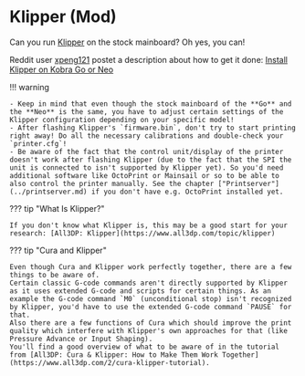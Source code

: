 <link rel=”manifest” href=”docs/manifest.webmanifest”>

# Klipper (Mod)  
  
Can you run [Klipper](https://www.klipper3d.org/) on the stock mainboard? Oh yes, you can!  
    
Reddit user [xpeng121](https://www.reddit.com/user/xpeng121/) postet a description about how to get it done: [Install Klipper on Kobra Go or Neo](https://www.reddit.com/r/anycubic/comments/10cwm16/install_klipper_on_kobra_go_or_neo/)

!!! warning  
  
    - Keep in mind that even though the stock mainboard of the **Go** and the **Neo** is the same, you have to adjust certain settings of the Klipper configuration depending on your specific model!  
    - After flashing Klipper's `firmware.bin`, don't try to start printing right away! Do all the necessary calibrations and double-check your `printer.cfg`!
    - Be aware of the fact that the control unit/display of the printer doesn't work after flashing Klipper (due to the fact that the SPI the unit is connected to isn't supported by Klipper yet). So you'd need additional software like OctoPrint or Mainsail or so to be able to also control the printer manually. See the chapter ["Printserver"](../printserver.md) if you don't have e.g. OctoPrint installed yet.    

??? tip "What Is Klipper?"

    If you don't know what Klipper is, this may be a good start for your research: [All3DP: Klipper](https://www.all3dp.com/topic/klipper)

??? tip "Cura and Klipper"

    Even though Cura and Klipper work perfectly together, there are a few things to be aware of.  
    Certain classic G-code commands aren't directly supported by Klipper as it uses extended G-code and scripts for certain things. As an example the G-code command `M0` (unconditional stop) isn't recognized by Klipper, you'd have to use the extended G-code command `PAUSE` for that.  
    Also there are a few functions of Cura which should improve the print quality which interfere with Klipper's own approaches for that (like Pressure Advance or Input Shaping).  
    You'll find a good overview of what to be aware of in the tutorial from [All3DP: Cura & Klipper: How to Make Them Work Together](https://www.all3dp.com/2/cura-klipper-tutorial).
